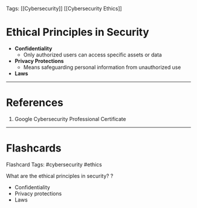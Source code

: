Tags: [[Cybersecurity]] [[Cybersecurity Ethics]]
# Ethical Principles in Security

- **Confidentiality**
	- Only authorized users can access specific assets or data
- **Privacy Protections**
	- Means safeguarding personal information from unauthorized use
- **Laws**

---
# References

1. Google Cybersecurity Professional Certificate

---
# Flashcards

Flashcard Tags: #cybersecurity #ethics 

What are the ethical principles in security?
?
- Confidentiality
- Privacy protections
- Laws
<!--SR:!2024-05-09,1,150-->